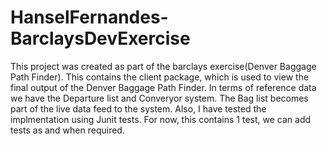 # HanselFernandes-BarclaysDevExercise
This project was created as part of the barclays exercise(Denver Baggage Path Finder). 
This contains the client package, which is used to view the final output of the Denver Baggage Path Finder.
In terms of reference data we have the Departure list and Converyor system. 
The Bag list becomes part of the live data feed to the system. 
Also, I have tested the implmentation using Junit tests. For now, this contains 1 test, we can add tests as and when required.

